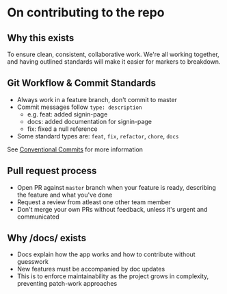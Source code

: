 # On contributing to the repo

## Why this exists
 To ensure clean, consistent, collaborative work. We're all working together, and having outlined standards will make it easier for markers to breakdown.
 
## Git Workflow & Commit Standards
- Always work in a feature branch, don't commit to master
- Commit messages follow  `type: description`
    - e.g. feat: added signin-page
    - docs: added documentation for signin-page
    - fix: fixed a null reference
- Some standard types are: `feat`, `fix`, `refactor`, `chore`, `docs`

See [Conventional Commits](https://www.conventionalcommits.org/en/v1.0.0/) for more information

## Pull request process
- Open PR against `master` branch when your feature is ready, describing the feature and what you've done
- Request a review from atleast one other team member
- Don't merge your own PRs without feedback, unless it's urgent and communicated

## Why /docs/ exists
- Docs explain how the app works and how to contribute without guesswork
- New features must be accompanied by doc updates
- This is to enforce maintainability as the project grows in complexity, preventing patch-work approaches
